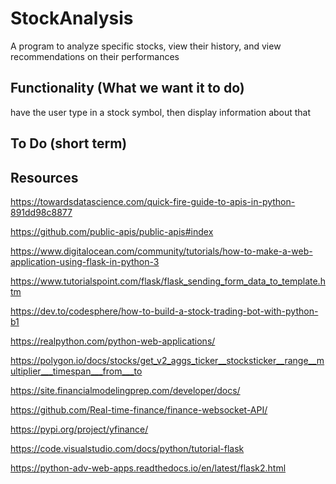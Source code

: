 # StockAnalysis
A program to analyze specific stocks, view their history, and view recommendations on their performances

Functionality (What we want it to do)
---
have the user type in a stock symbol, then display information about that


To Do (short term)
---


Resources
---
https://towardsdatascience.com/quick-fire-guide-to-apis-in-python-891dd98c8877

https://github.com/public-apis/public-apis#index

https://www.digitalocean.com/community/tutorials/how-to-make-a-web-application-using-flask-in-python-3

https://www.tutorialspoint.com/flask/flask_sending_form_data_to_template.htm

https://dev.to/codesphere/how-to-build-a-stock-trading-bot-with-python-b1

https://realpython.com/python-web-applications/

https://polygon.io/docs/stocks/get_v2_aggs_ticker__stocksticker__range__multiplier___timespan___from___to

https://site.financialmodelingprep.com/developer/docs/

https://github.com/Real-time-finance/finance-websocket-API/

https://pypi.org/project/yfinance/

https://code.visualstudio.com/docs/python/tutorial-flask

https://python-adv-web-apps.readthedocs.io/en/latest/flask2.html
